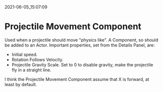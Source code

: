 2021-06-05_15:07:09

# Projectile Movement Component

Used when a projectile should move "physics like".
A Component, so should be added to an Actor.
Important properties, set from the Details Panel, are:
- Initial speed.
- Rotation Follows Velocity.
- Projectile Gravity Scale.
Set to 0 to disable gravity, make the projectile fly in a straight line.

I think the Projectile Movement Component assume that X is forward, at least by default.